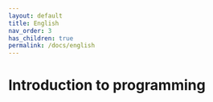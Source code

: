 ```yaml
---
layout: default
title: English
nav_order: 3
has_children: true
permalink: /docs/english
---
```


# Introduction to programming


